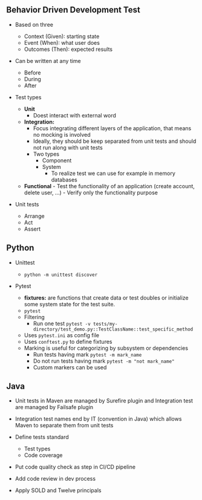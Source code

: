 ## Behavior Driven Development Test

* Based on three 
    * Context (Given): starting state  
    * Event (When): what user does 
    * Outcomes (Then): expected results 
    
* Can be written at any time 
    * Before 
    * During 
    * After 
    
  
- Test types
  - **Unit**
    - Doest interact with external word
  - **Integration:**
    - Focus integrating different layers of the application, that means no mocking is involved
    - Ideally, they should be keep separated from unit tests and should not run along with unit tests  
    - Two types     
        - Component
        - System
            - To realize test we can use for example in memory databases
  - **Functional**
        - Test the functionality of an application (create account, delete user, ...)
        - Verify only the functionality purpose
    
- Unit tests
  - Arrange
  - Act
  - Assert
  

## Python 
  - Unittest
    - ``python -m unittest discover``
  
  - Pytest
    - **fixtures:** are functions that create data or test doubles or initialize some system state
      for the test suite.
    - ``pytest``
    - Filtering
      - Run one test ``pytest -v tests/my-directory/test_demo.py::TestClassName::test_specific_method``
    - Uses ``pytest.ini`` as config file
    - Uses ``conftest.py`` to define fixtures
    - Marking is useful for categorizing by subsystem or dependencies
        - Run tests having mark ``pytest -m mark_name``
        - Do not run tests having mark ``pytest -m "not mark_name"``
        - Custom markers can be used
    

## Java

- Unit tests in Maven are managed by Surefire plugin and Integration test are managed by Failsafe plugin
- Integration test names end by IT (convention in Java) which allows Maven to separate them from unit tests 


- Define tests standard
  - Test types
  - Code coverage  
- Put code quality check as step in CI/CD pipeline
- Add code review in dev process
- Apply SOLD and Twelve principals
